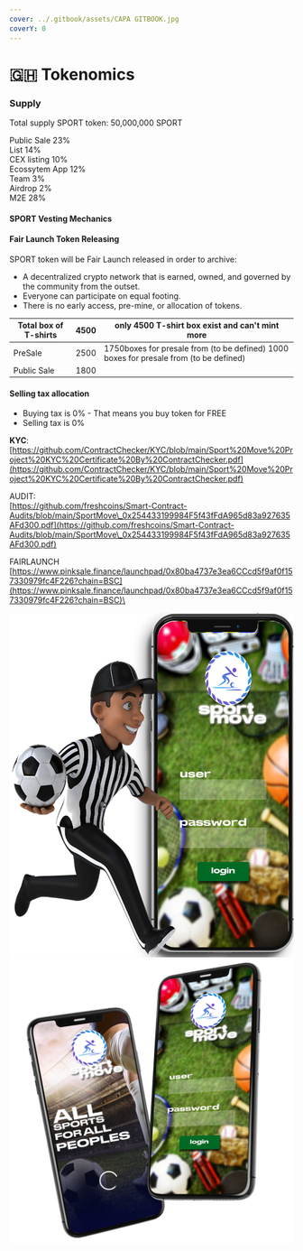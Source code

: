 ```yaml
---
cover: ../.gitbook/assets/CAPA GITBOOK.jpg
coverY: 0
---
```


# 🇬🇭 Tokenomics

### Supply

Total supply SPORT token: 50,000,000 SPORT

Public Sale 23%\
List 14%\
CEX listing 10%\
Ecossytem App 12%  \
Team 3% \
Airdrop 2%\
M2E 28%

#### SPORT Vesting Mechanics

#### Fair Launch Token Releasing

SPORT token will be Fair Launch released in order to archive:

* A decentralized crypto network that is earned, owned, and governed by the community from the outset.
* Everyone can participate on equal footing.
* There is no early access, pre-mine, or allocation of tokens.

| Total box of T-shirts | 4500 | only 4500 T-shirt box exist and can't mint more                                        |
| --------------------- | ---- | -------------------------------------------------------------------------------------- |
| PreSale               | 2500 | 1750boxes for presale from (to be defined) 1000 boxes for presale from (to be defined) |
| Public Sale           | 1800 |                                                                                        |

#### Selling tax allocation

* Buying tax is 0% - That means you buy token for FREE
* Selling tax is 0%&#x20;

**KYC**:\
[https://github.com/ContractChecker/KYC/blob/main/Sport%20Move%20Project%20KYC%20Certificate%20By%20ContractChecker.pdf](https://github.com/ContractChecker/KYC/blob/main/Sport%20Move%20Project%20KYC%20Certificate%20By%20ContractChecker.pdf)

AUDIT:\
[https://github.com/freshcoins/Smart-Contract-Audits/blob/main/SportMove\_0x254433199984F5f43fFdA965d83a927635AFd300.pdf](https://github.com/freshcoins/Smart-Contract-Audits/blob/main/SportMove\_0x254433199984F5f43fFdA965d83a927635AFd300.pdf)

FAIRLAUNCH\
[https://www.pinksale.finance/launchpad/0x80ba4737e3ea6CCcd5f9af0f157330979fc4F226?chain=BSC](https://www.pinksale.finance/launchpad/0x80ba4737e3ea6CCcd5f9af0f157330979fc4F226?chain=BSC)\


![](../.gitbook/assets/faqph.png) ![](../.gitbook/assets/Homeph.png)
